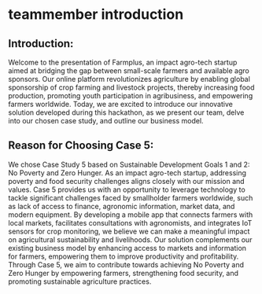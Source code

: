 # teammember introduction


## Introduction: 
 
Welcome to the presentation of Farmplus, an impact agro-tech startup aimed at bridging the gap between small-scale farmers and available agro sponsors. Our online platform revolutionizes agriculture by enabling global sponsorship of crop farming and livestock projects, thereby increasing food production, promoting youth participation in agribusiness, and empowering farmers worldwide. Today, we are excited to introduce our innovative solution developed during this hackathon, as we present our team, delve into our chosen case study, and outline our business model. 

## Reason for Choosing Case 5: 
 
We chose Case Study 5 based on Sustainable Development Goals 1 and 2: No Poverty and Zero Hunger. As an impact agro-tech startup, addressing poverty and food security challenges aligns closely with our mission and values. Case 5 provides us with an opportunity to leverage technology to tackle significant challenges faced by smallholder farmers worldwide, such as lack of access to finance, agronomic information, market data, and modern equipment. By developing a mobile app that connects farmers with local markets, facilitates consultations with agronomists, and integrates IoT sensors for crop monitoring, we believe we can make a meaningful impact on agricultural sustainability and livelihoods. Our solution complements our existing business model by enhancing access to markets and information for farmers, empowering them to improve productivity and profitability. Through Case 5, we aim to contribute towards achieving No Poverty and Zero Hunger by empowering farmers, strengthening food security, and promoting sustainable agriculture practices.

